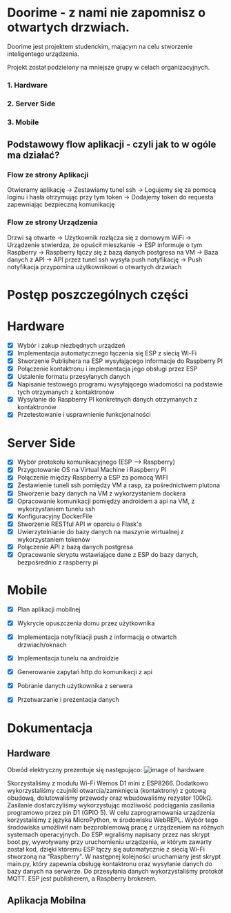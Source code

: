# Doorime - z nami nie zapomnisz o otwartych drzwiach.

Doorime jest projektem studenckim, mającym na celu stworzenie inteligentego urządzenia.

Projekt został podzielony na mniejsze grupy w celach organizacyjnych.

### 1. Hardware
### 2. Server Side
### 3. Mobile



## Podstawowy flow aplikacji - czyli jak to w ogóle ma działać?

### Flow ze strony Aplikacji
Otwieramy aplikację → Zestawiamy tunel ssh → Logujemy się za pomocą loginu i hasła otrzymując przy tym token → Dodajemy token do requesta zapewniając bezpieczną komunikację

### Flow ze strony Urządzenia
Drzwi są otwarte → Użytkownik rozłącza się z domowym WiFi → Urządzenie stwierdza, że opuścił mieszkanie → ESP informuje o tym Raspberry → Raspberry łączy się z bazą danych postgresa na VM → Baza danych z API → API przez tunel ssh wysyła push notyfikację → Push notyfikacja przypomina użytkownikowi o otwartych drzwiach


# Postęp poszczególnych części

# Hardware
- [x] Wybór i zakup niezbędnych urządzeń
- [x] Implementacja automatycznego łączenia się ESP z siecią Wi-Fi 
- [x] Stworzenie Publishera na ESP wysyłającego informacje do Raspberry PI
- [x] Połączenie kontaktronu i implementacja jego obsługi przez ESP
- [x] Ustalenie formatu przesyłanych danych 
- [x] Napisanie testowego programu wysyłającego wiadomości na podstawie tych otrzymanych z kontaktronów
- [x] Wysyłanie do Raspberry PI konkretnych danych otrzymanych z kontaktronów 
- [x] Przetestowanie i usprawnienie funkcjonalności

# Server Side
- [x] Wybór protokołu komunikacyjnego (ESP --> Raspberry)
- [x] Przygotowanie OS na Virtual Machine i Raspberry PI 
- [x] Połączenie między Raspberry a ESP za pomocą WIFI 
- [x] Zestawienie tuneli ssh pomiędzy VM a rasp, za pośrednictwem plutona
- [x] Stworzenie bazy danych na VM z wykorzystaniem dockera
- [x] Opracowanie komunikacji pomiędzy androidem a api na VM, z wykorzystaniem tunelu ssh
- [x] Konfiguracyjny DockerFile
- [x] Stworzenie RESTful API w oparciu o Flask'a
- [x] Uwierzytelnianie do bazy danych na maszynie wirtualnej z wykorzystaniem tokenów
- [x] Połączenie API z bazą danych postgresa
- [x] Opracowanie skryptu wstawiające dane z ESP do bazy danych, bezpośrednio z raspberry pi

# Mobile 
- [x] Plan aplikacji mobilnej
- [x] Wykrycie opuszczenia domu przez użytkownika 
- [x] Implementacja notyfikiacji push z informacją o otwartch drzwiach/oknach
- [x] Implementacja tunelu na androidzie
- [x] Generowanie zapytań http do komunikacji z api
- [x] Pobranie danych użytkownika z serwera
- [x] Przetwarzanie i prezentacja danych


# Dokumentacja

## Hardware
Obwód elektryczny prezentuje się następująco:
![image of hardware](https://i.ibb.co/TMnN6GD/Screen-Shot-2020-04-21-at-5-07-52-PM.png)

Skorzystaliśmy z modułu Wi-Fi Wemos D1 mini z ESP8266. Dodatkowo wykorzystaliśmy czujniki otwarcia/zamknięcia (kontaktrony) z gotową obudową, dolutowaliśmy przewody oraz wbudowaliśmy rezystor 100kΩ. Zasilanie dostarczyliśmy wykorzystując możliwość podciągania zasilania programowo przez pin D1 (GPIO 5). W celu zaprogramowania urządzenia korzystaliśmy z języka MicroPython, w środowisku WebREPL. Wybór tego środowiska umożliwił nam bezproblemową pracę z urządzeniem na różnych systemach operacyjnych.
Do ESP wgraliśmy napisany przez nas skrypt boot.py, wywoływany przy uruchomieniu urządzenia, w którym zawarty został kod, dzięki któremu ESP łączy się automatycznie z siecią Wi-Fi stworzoną na “Raspberry”. W następnej kolejności uruchamiany jest skrypt main.py, który zapewnia obsługę kontaktronu oraz wysyłanie danych do bazy danych na serwerze. Do przesyłania danych wykorzystaliśmy protokół MQTT. ESP jest publisherem, a Raspberry brokerem.

## Aplikacja Mobilna
